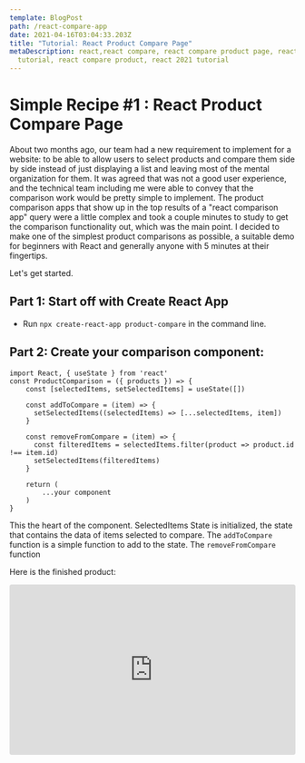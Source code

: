 ```yaml
---
template: BlogPost
path: /react-compare-app
date: 2021-04-16T03:04:33.203Z
title: "Tutorial: React Product Compare Page"
metaDescription: react,react compare, react compare product page, react
  tutorial, react compare product, react 2021 tutorial
---
```

# Simple Recipe #1 : React Product Compare Page

About two months ago, our team had a new requirement to implement for a website: to be able to allow users to select products and compare them side by side instead of just displaying a list and leaving most of the mental organization for them. It was agreed that was not a good user experience, and the technical team including me were able to convey that the comparison work would be pretty simple to implement. The product comparison apps that show up in the top results of a "react comparison app" query were a little complex and took a couple minutes to study to get the comparison functionality out, which was the main point.
I decided to make one of the simplest product comparisons as possible, a suitable demo for beginners with React and generally anyone with 5 minutes at their fingertips.

Let's get started.

## Part 1: Start off with Create React App
- Run `npx create-react-app product-compare` in the command line.

## Part 2: Create your comparison component:


```react
import React, { useState } from 'react'
const ProductComparison = ({ products }) => {
    const [selectedItems, setSelectedItems] = useState([])

    const addToCompare = (item) => {
      setSelectedItems((selectedItems) => [...selectedItems, item])
    }

    const removeFromCompare = (item) => {
      const filteredItems = selectedItems.filter(product => product.id !== item.id)
      setSelectedItems(filteredItems)
    }

    return (
        ...your component
    )
}

```

This the heart of the component. SelectedItems State is initialized, the state that contains the data of items selected to compare. The `addToCompare` function is a simple function to add to the state. The `removeFromCompare` function 


Here is the finished product:

<iframe
     src="https://codesandbox.io/embed/product-compare-demo-its11?fontsize=14&hidenavigation=1&theme=dark"
     style="width:100%; height:300px; border:0; border-radius: 4px; overflow:hidden;"
     title="redux-tk-clock"
     allow="accelerometer; ambient-light-sensor; camera; encrypted-media; geolocation; gyroscope; hid; microphone; midi; payment; usb; vr; xr-spatial-tracking"
     sandbox="allow-forms allow-modals allow-popups allow-presentation allow-same-origin allow-scripts"
></iframe>

